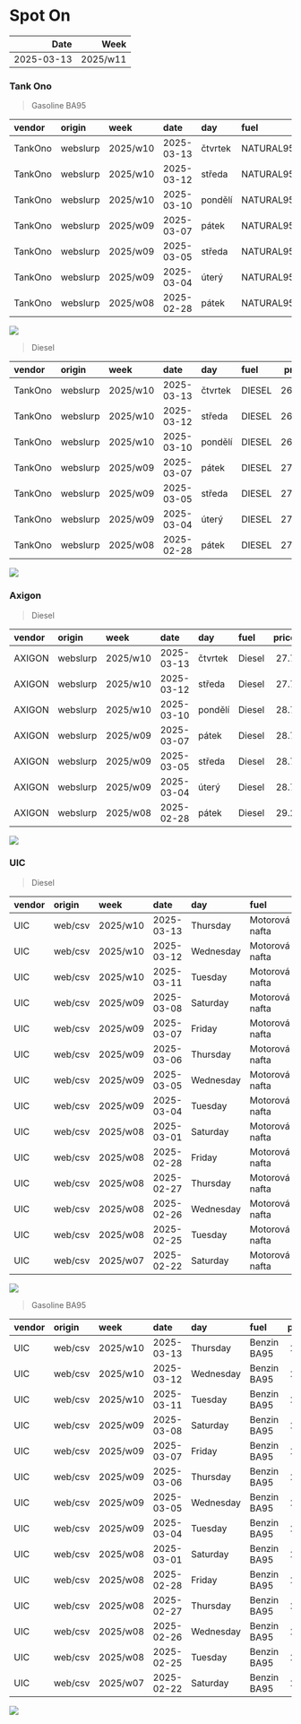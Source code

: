 Spot On
================

|       Date |     Week |
|-----------:|---------:|
| 2025-03-13 | 2025/w11 |

### Tank Ono

> Gasoline BA95

| vendor  | origin   | week     | date       | day     | fuel      | price | PriceVAT |
|:--------|:---------|:---------|:-----------|:--------|:----------|------:|---------:|
| TankOno | webslurp | 2025/w10 | 2025-03-13 | čtvrtek | NATURAL95 | 27.19 |     32.9 |
| TankOno | webslurp | 2025/w10 | 2025-03-12 | středa  | NATURAL95 | 27.19 |     32.9 |
| TankOno | webslurp | 2025/w10 | 2025-03-10 | pondělí | NATURAL95 | 27.19 |     32.9 |
| TankOno | webslurp | 2025/w09 | 2025-03-07 | pátek   | NATURAL95 | 28.02 |     33.9 |
| TankOno | webslurp | 2025/w09 | 2025-03-05 | středa  | NATURAL95 | 28.02 |     33.9 |
| TankOno | webslurp | 2025/w09 | 2025-03-04 | úterý   | NATURAL95 | 28.02 |     33.9 |
| TankOno | webslurp | 2025/w08 | 2025-02-28 | pátek   | NATURAL95 | 28.51 |     34.5 |

<img src="SpotOn_files/figure-gfm/tono-ba95-1.png" style="display: block; margin: auto auto auto 0;" />

> Diesel

| vendor  | origin   | week     | date       | day     | fuel   | price | PriceVAT |
|:--------|:---------|:---------|:-----------|:--------|:-------|------:|---------:|
| TankOno | webslurp | 2025/w10 | 2025-03-13 | čtvrtek | DIESEL | 26.86 |     32.5 |
| TankOno | webslurp | 2025/w10 | 2025-03-12 | středa  | DIESEL | 26.86 |     32.5 |
| TankOno | webslurp | 2025/w10 | 2025-03-10 | pondělí | DIESEL | 26.86 |     32.5 |
| TankOno | webslurp | 2025/w09 | 2025-03-07 | pátek   | DIESEL | 27.19 |     32.9 |
| TankOno | webslurp | 2025/w09 | 2025-03-05 | středa  | DIESEL | 27.19 |     32.9 |
| TankOno | webslurp | 2025/w09 | 2025-03-04 | úterý   | DIESEL | 27.19 |     32.9 |
| TankOno | webslurp | 2025/w08 | 2025-02-28 | pátek   | DIESEL | 27.69 |     33.5 |

<img src="SpotOn_files/figure-gfm/tono-diesel-1.png" style="display: block; margin: auto auto auto 0;" />

### Axigon

> Diesel

| vendor | origin   | week     | date       | day     | fuel   | price | PriceVAT |
|:-------|:---------|:---------|:-----------|:--------|:-------|------:|---------:|
| AXIGON | webslurp | 2025/w10 | 2025-03-13 | čtvrtek | Diesel |  27.7 |     33.5 |
| AXIGON | webslurp | 2025/w10 | 2025-03-12 | středa  | Diesel |  27.7 |     33.5 |
| AXIGON | webslurp | 2025/w10 | 2025-03-10 | pondělí | Diesel |  28.7 |     34.7 |
| AXIGON | webslurp | 2025/w09 | 2025-03-07 | pátek   | Diesel |  28.7 |     34.7 |
| AXIGON | webslurp | 2025/w09 | 2025-03-05 | středa  | Diesel |  28.7 |     34.7 |
| AXIGON | webslurp | 2025/w09 | 2025-03-04 | úterý   | Diesel |  28.7 |     34.7 |
| AXIGON | webslurp | 2025/w08 | 2025-02-28 | pátek   | Diesel |  29.2 |     35.4 |

<img src="SpotOn_files/figure-gfm/axigon-diesel-1.png" style="display: block; margin: auto auto auto 0;" />

### UIC

> Diesel

| vendor | origin  | week     | date       | day       | fuel           | price | priceVAT |
|:-------|:--------|:---------|:-----------|:----------|:---------------|------:|---------:|
| UIC    | web/csv | 2025/w10 | 2025-03-13 | Thursday  | Motorová nafta |  25.9 |     31.3 |
| UIC    | web/csv | 2025/w10 | 2025-03-12 | Wednesday | Motorová nafta |  25.9 |     31.3 |
| UIC    | web/csv | 2025/w10 | 2025-03-11 | Tuesday   | Motorová nafta |  25.9 |     31.3 |
| UIC    | web/csv | 2025/w09 | 2025-03-08 | Saturday  | Motorová nafta |  26.2 |     31.7 |
| UIC    | web/csv | 2025/w09 | 2025-03-07 | Friday    | Motorová nafta |  26.1 |     31.6 |
| UIC    | web/csv | 2025/w09 | 2025-03-06 | Thursday  | Motorová nafta |  26.5 |     32.1 |
| UIC    | web/csv | 2025/w09 | 2025-03-05 | Wednesday | Motorová nafta |  26.9 |     32.5 |
| UIC    | web/csv | 2025/w09 | 2025-03-04 | Tuesday   | Motorová nafta |  27.1 |     32.8 |
| UIC    | web/csv | 2025/w08 | 2025-03-01 | Saturday  | Motorová nafta |  27.2 |     32.9 |
| UIC    | web/csv | 2025/w08 | 2025-02-28 | Friday    | Motorová nafta |  27.1 |     32.8 |
| UIC    | web/csv | 2025/w08 | 2025-02-27 | Thursday  | Motorová nafta |  27.1 |     32.8 |
| UIC    | web/csv | 2025/w08 | 2025-02-26 | Wednesday | Motorová nafta |  27.2 |     32.9 |
| UIC    | web/csv | 2025/w08 | 2025-02-25 | Tuesday   | Motorová nafta |  27.7 |     33.5 |
| UIC    | web/csv | 2025/w07 | 2025-02-22 | Saturday  | Motorová nafta |  27.8 |     33.6 |

<img src="SpotOn_files/figure-gfm/uic-diesel-1.png" style="display: block; margin: auto auto auto 0;" />

> Gasoline BA95

| vendor | origin  | week     | date       | day       | fuel        | price | priceVAT |
|:-------|:--------|:---------|:-----------|:----------|:------------|------:|---------:|
| UIC    | web/csv | 2025/w10 | 2025-03-13 | Thursday  | Benzin BA95 |  26.4 |     31.9 |
| UIC    | web/csv | 2025/w10 | 2025-03-12 | Wednesday | Benzin BA95 |  26.3 |     31.8 |
| UIC    | web/csv | 2025/w10 | 2025-03-11 | Tuesday   | Benzin BA95 |  26.2 |     31.7 |
| UIC    | web/csv | 2025/w09 | 2025-03-08 | Saturday  | Benzin BA95 |  26.3 |     31.8 |
| UIC    | web/csv | 2025/w09 | 2025-03-07 | Friday    | Benzin BA95 |  26.5 |     32.1 |
| UIC    | web/csv | 2025/w09 | 2025-03-06 | Thursday  | Benzin BA95 |  26.9 |     32.5 |
| UIC    | web/csv | 2025/w09 | 2025-03-05 | Wednesday | Benzin BA95 |  27.4 |     33.2 |
| UIC    | web/csv | 2025/w09 | 2025-03-04 | Tuesday   | Benzin BA95 |  27.7 |     33.5 |
| UIC    | web/csv | 2025/w08 | 2025-03-01 | Saturday  | Benzin BA95 |  27.8 |     33.6 |
| UIC    | web/csv | 2025/w08 | 2025-02-28 | Friday    | Benzin BA95 |  27.8 |     33.6 |
| UIC    | web/csv | 2025/w08 | 2025-02-27 | Thursday  | Benzin BA95 |  27.9 |     33.8 |
| UIC    | web/csv | 2025/w08 | 2025-02-26 | Wednesday | Benzin BA95 |  28.0 |     33.9 |
| UIC    | web/csv | 2025/w08 | 2025-02-25 | Tuesday   | Benzin BA95 |  28.2 |     34.1 |
| UIC    | web/csv | 2025/w07 | 2025-02-22 | Saturday  | Benzin BA95 |  28.3 |     34.2 |

<img src="SpotOn_files/figure-gfm/uic-ba95-1.png" style="display: block; margin: auto auto auto 0;" />

